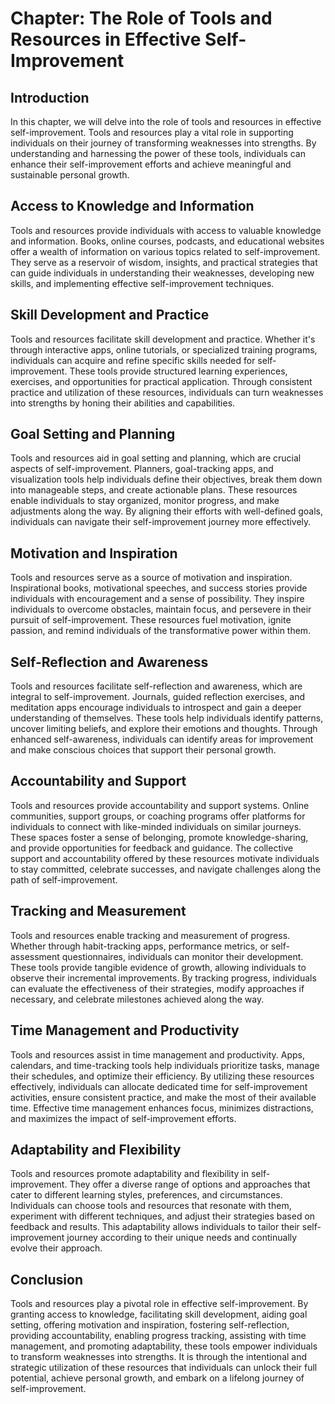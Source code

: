 Chapter: The Role of Tools and Resources in Effective Self-Improvement
======================================================================

Introduction
------------

In this chapter, we will delve into the role of tools and resources in effective self-improvement. Tools and resources play a vital role in supporting individuals on their journey of transforming weaknesses into strengths. By understanding and harnessing the power of these tools, individuals can enhance their self-improvement efforts and achieve meaningful and sustainable personal growth.

Access to Knowledge and Information
-----------------------------------

Tools and resources provide individuals with access to valuable knowledge and information. Books, online courses, podcasts, and educational websites offer a wealth of information on various topics related to self-improvement. They serve as a reservoir of wisdom, insights, and practical strategies that can guide individuals in understanding their weaknesses, developing new skills, and implementing effective self-improvement techniques.

Skill Development and Practice
------------------------------

Tools and resources facilitate skill development and practice. Whether it's through interactive apps, online tutorials, or specialized training programs, individuals can acquire and refine specific skills needed for self-improvement. These tools provide structured learning experiences, exercises, and opportunities for practical application. Through consistent practice and utilization of these resources, individuals can turn weaknesses into strengths by honing their abilities and capabilities.

Goal Setting and Planning
-------------------------

Tools and resources aid in goal setting and planning, which are crucial aspects of self-improvement. Planners, goal-tracking apps, and visualization tools help individuals define their objectives, break them down into manageable steps, and create actionable plans. These resources enable individuals to stay organized, monitor progress, and make adjustments along the way. By aligning their efforts with well-defined goals, individuals can navigate their self-improvement journey more effectively.

Motivation and Inspiration
--------------------------

Tools and resources serve as a source of motivation and inspiration. Inspirational books, motivational speeches, and success stories provide individuals with encouragement and a sense of possibility. They inspire individuals to overcome obstacles, maintain focus, and persevere in their pursuit of self-improvement. These resources fuel motivation, ignite passion, and remind individuals of the transformative power within them.

Self-Reflection and Awareness
-----------------------------

Tools and resources facilitate self-reflection and awareness, which are integral to self-improvement. Journals, guided reflection exercises, and meditation apps encourage individuals to introspect and gain a deeper understanding of themselves. These tools help individuals identify patterns, uncover limiting beliefs, and explore their emotions and thoughts. Through enhanced self-awareness, individuals can identify areas for improvement and make conscious choices that support their personal growth.

Accountability and Support
--------------------------

Tools and resources provide accountability and support systems. Online communities, support groups, or coaching programs offer platforms for individuals to connect with like-minded individuals on similar journeys. These spaces foster a sense of belonging, promote knowledge-sharing, and provide opportunities for feedback and guidance. The collective support and accountability offered by these resources motivate individuals to stay committed, celebrate successes, and navigate challenges along the path of self-improvement.

Tracking and Measurement
------------------------

Tools and resources enable tracking and measurement of progress. Whether through habit-tracking apps, performance metrics, or self-assessment questionnaires, individuals can monitor their development. These tools provide tangible evidence of growth, allowing individuals to observe their incremental improvements. By tracking progress, individuals can evaluate the effectiveness of their strategies, modify approaches if necessary, and celebrate milestones achieved along the way.

Time Management and Productivity
--------------------------------

Tools and resources assist in time management and productivity. Apps, calendars, and time-tracking tools help individuals prioritize tasks, manage their schedules, and optimize their efficiency. By utilizing these resources effectively, individuals can allocate dedicated time for self-improvement activities, ensure consistent practice, and make the most of their available time. Effective time management enhances focus, minimizes distractions, and maximizes the impact of self-improvement efforts.

Adaptability and Flexibility
----------------------------

Tools and resources promote adaptability and flexibility in self-improvement. They offer a diverse range of options and approaches that cater to different learning styles, preferences, and circumstances. Individuals can choose tools and resources that resonate with them, experiment with different techniques, and adjust their strategies based on feedback and results. This adaptability allows individuals to tailor their self-improvement journey according to their unique needs and continually evolve their approach.

Conclusion
----------

Tools and resources play a pivotal role in effective self-improvement. By granting access to knowledge, facilitating skill development, aiding goal setting, offering motivation and inspiration, fostering self-reflection, providing accountability, enabling progress tracking, assisting with time management, and promoting adaptability, these tools empower individuals to transform weaknesses into strengths. It is through the intentional and strategic utilization of these resources that individuals can unlock their full potential, achieve personal growth, and embark on a lifelong journey of self-improvement.
